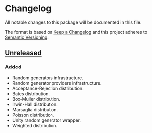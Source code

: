 # Changelog

All notable changes to this package will be documented in this file.

The format is based on [Keep a Changelog](http://keepachangelog.com/en/1.0.0/)
and this project adheres to [Semantic Versioning](http://semver.org/spec/v2.0.0.html).

## [Unreleased]

### Added
- Random generators infrastructure.
- Random generator providers infrastructure.
- Acceptance-Rejection distribution.
- Bates distribution.
- Box-Muller distribution.
- Irwin-Hall distribution.
- Marsaglia distribution.
- Poisson distribution.
- Unity random generator wrapper.
- Weighted distribution.

[unreleased]: https://github.com/ZorPastaman/Random-Generators
